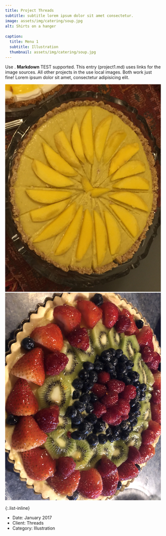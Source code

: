```yaml
---
title: Project Threads
subtitle: subtitle lorem ipsum dolor sit amet consectetur.
image: assets/img/catering/soup.jpg
alt: Shirts on a hanger

caption:
  title: Menu 1
  subtitle: Illustration
  thumbnail: assets/img/catering/soup.jpg
---
```

Use . **Markdown** TEST supported. This entry (project1.md) uses links for the image sources. All other projects in the use local images. Both work just fine! Lorem ipsum dolor sit amet, consectetur adipisicing elit. 

![Alt text](assets/img/catering/lemon-pie.jpg)
![Alt text](assets/img/catering/fruit-pie.jpg)

{:.list-inline}
- Date: January 2017
- Client: Threads
- Category: Illustration

